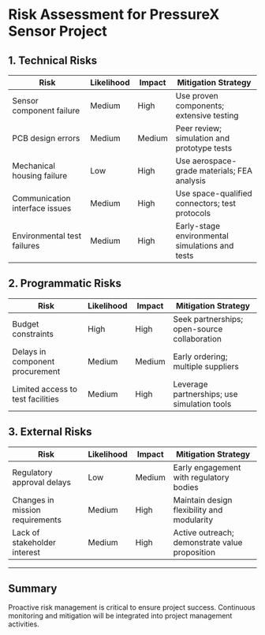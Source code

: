# Risk Assessment for PressureX Sensor Project

## 1. Technical Risks

| Risk                            | Likelihood | Impact | Mitigation Strategy                       |
|--------------------------------|------------|--------|-------------------------------------------|
| Sensor component failure       | Medium     | High   | Use proven components; extensive testing  |
| PCB design errors              | Medium     | Medium | Peer review; simulation and prototype tests|
| Mechanical housing failure    | Low        | High   | Use aerospace-grade materials; FEA analysis|
| Communication interface issues | Medium     | High   | Use space-qualified connectors; test protocols|
| Environmental test failures   | Medium     | High   | Early-stage environmental simulations and tests|

## 2. Programmatic Risks

| Risk                              | Likelihood | Impact | Mitigation Strategy                        |
|----------------------------------|------------|--------|--------------------------------------------|
| Budget constraints                | High       | High   | Seek partnerships; open-source collaboration|
| Delays in component procurement  | Medium     | Medium | Early ordering; multiple suppliers          |
| Limited access to test facilities| Medium     | High   | Leverage partnerships; use simulation tools |

## 3. External Risks

| Risk                               | Likelihood | Impact | Mitigation Strategy                          |
|-----------------------------------|------------|--------|----------------------------------------------|
| Regulatory approval delays         | Low        | Medium | Early engagement with regulatory bodies      |
| Changes in mission requirements    | Medium     | High   | Maintain design flexibility and modularity   |
| Lack of stakeholder interest       | Medium     | High   | Active outreach; demonstrate value proposition|

---

## Summary

Proactive risk management is critical to ensure project success. Continuous monitoring and mitigation will be integrated into project management activities.

